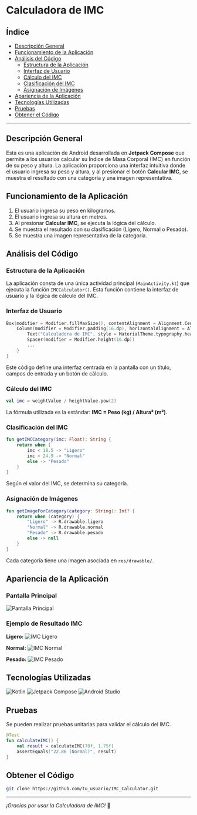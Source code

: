 # Calculadora de IMC

## Índice
- [Descripción General](#descripcion-general)
- [Funcionamiento de la Aplicación](#funcionamiento-de-la-aplicacion)
- [Análisis del Código](#analisis-del-codigo)
  - [Estructura de la Aplicación](#estructura-de-la-aplicacion)
  - [Interfaz de Usuario](#interfaz-de-usuario)
  - [Cálculo del IMC](#calculo-del-imc)
  - [Clasificación del IMC](#clasificacion-del-imc)
  - [Asignación de Imágenes](#asignacion-de-imagenes)
- [Apariencia de la Aplicación](#apariencia-de-la-aplicacion)
- [Tecnologías Utilizadas](#tecnologias-utilizadas)
- [Pruebas](#pruebas)
- [Obtener el Código](#obtener-el-codigo)

---

## Descripción General
Esta es una aplicación de Android desarrollada en **Jetpack Compose** que permite a los usuarios calcular su Índice de Masa Corporal (IMC) en función de su peso y altura. La aplicación proporciona una interfaz intuitiva donde el usuario ingresa su peso y altura, y al presionar el botón **Calcular IMC**, se muestra el resultado con una categoría y una imagen representativa.

## Funcionamiento de la Aplicación
1. El usuario ingresa su peso en kilogramos.
2. El usuario ingresa su altura en metros.
3. Al presionar **Calcular IMC**, se ejecuta la lógica del cálculo.
4. Se muestra el resultado con su clasificación (Ligero, Normal o Pesado).
5. Se muestra una imagen representativa de la categoría.

## Análisis del Código

### Estructura de la Aplicación
La aplicación consta de una única actividad principal (`MainActivity.kt`) que ejecuta la función `IMCCalculator()`. Esta función contiene la interfaz de usuario y la lógica de cálculo del IMC.

### Interfaz de Usuario
```Kotlin
Box(modifier = Modifier.fillMaxSize(), contentAlignment = Alignment.Center) {
    Column(modifier = Modifier.padding(16.dp), horizontalAlignment = Alignment.CenterHorizontally) {
        Text("Calculadora de IMC", style = MaterialTheme.typography.headlineMedium)
        Spacer(modifier = Modifier.height(16.dp))
        ...
    }
}
```
Este código define una interfaz centrada en la pantalla con un título, campos de entrada y un botón de cálculo.

### Cálculo del IMC
```Kotlin
val imc = weightValue / heightValue.pow(2)
```
La fórmula utilizada es la estándar: **IMC = Peso (kg) / Altura² (m²)**.

### Clasificación del IMC
```Kotlin
fun getIMCCategory(imc: Float): String {
    return when {
        imc < 18.5 -> "Ligero"
        imc < 24.9 -> "Normal"
        else -> "Pesado"
    }
}
```
Según el valor del IMC, se determina su categoría.

### Asignación de Imágenes
```Kotlin
fun getImageForCategory(category: String): Int? {
    return when (category) {
        "Ligero" -> R.drawable.ligero
        "Normal" -> R.drawable.normal
        "Pesado" -> R.drawable.pesado
        else -> null
    }
}
```
Cada categoría tiene una imagen asociada en `res/drawable/`.

## Apariencia de la Aplicación
### Pantalla Principal
![Pantalla Principal](res/drawable/pantalla-principal.png)

### Ejemplo de Resultado IMC
**Ligero:**
![IMC Ligero](app/src/main/res/drawable/ligero.jpg)

**Normal:**
![IMC Normal](app/src/main/res/drawable/normal.jpg)

**Pesado:**
![IMC Pesado](app/src/main/res/drawable/pesado.jpg)

## Tecnologías Utilizadas
![Kotlin](https://img.shields.io/badge/-Kotlin-7F52FF?style=flat&logo=kotlin&logoColor=white) ![Jetpack Compose](https://img.shields.io/badge/Jetpack-Compose-blue) ![Android Studio](https://img.shields.io/badge/Android%20Studio-3DDC84?style=flat&logo=AndroidStudio&logoColor=white)

## Pruebas
Se pueden realizar pruebas unitarias para validar el cálculo del IMC.
```Kotlin
@Test
fun calculateIMC() {
    val result = calculateIMC(70f, 1.75f)
    assertEquals("22.86 (Normal)", result)
}
```

## Obtener el Código
```Bash
git clone https://github.com/tu_usuario/IMC_Calculator.git
```

---
_¡Gracias por usar la Calculadora de IMC!_ 🚀





